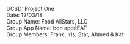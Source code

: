UCSD: Project One <br>
Date: 12/03/18 <br>
Group Name: Food AllStars, LLC <br>
Group App Name: bon appéEAT <br>
Group Members: Frank, Iris, Star, Ahmed & Kat <br>
